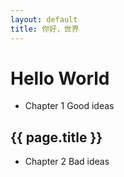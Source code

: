 ```yaml
---
layout: default
title: 你好，世界
---
```


# Hello  World

* Chapter 1 Good ideas

<h2>{{ page.title }}</h2>

* Chapter 2 Bad ideas